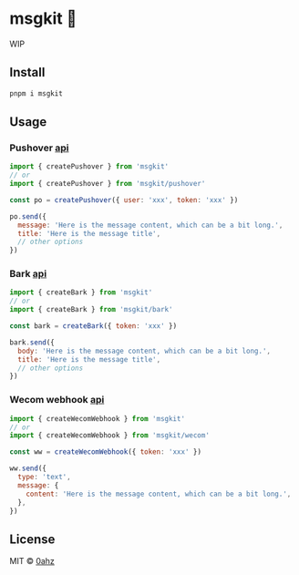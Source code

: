 # msgkit 🚧

WIP

## Install

```bash
pnpm i msgkit
```

## Usage

### Pushover [api](https://pushover.net/api)

```js
import { createPushover } from 'msgkit'
// or
import { createPushover } from 'msgkit/pushover'

const po = createPushover({ user: 'xxx', token: 'xxx' })

po.send({
  message: 'Here is the message content, which can be a bit long.',
  title: 'Here is the message title',
  // other options
})
```

### Bark [api](https://bark.day.app/#/tutorial)

```js
import { createBark } from 'msgkit'
// or
import { createBark } from 'msgkit/bark'

const bark = createBark({ token: 'xxx' })

bark.send({
  body: 'Here is the message content, which can be a bit long.',
  title: 'Here is the message title',
  // other options
})
```

### Wecom webhook [api](https://developer.work.weixin.qq.com/document/path/91770)

```js
import { createWecomWebhook } from 'msgkit'
// or
import { createWecomWebhook } from 'msgkit/wecom'

const ww = createWecomWebhook({ token: 'xxx' })

ww.send({
  type: 'text',
  message: {
    content: 'Here is the message content, which can be a bit long.',
  },
})
```

## License

MIT &copy; [0ahz](https://github.com/0ahz)

